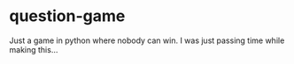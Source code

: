 # question-game
Just a game in python where nobody can win. I was just passing time while making this…


